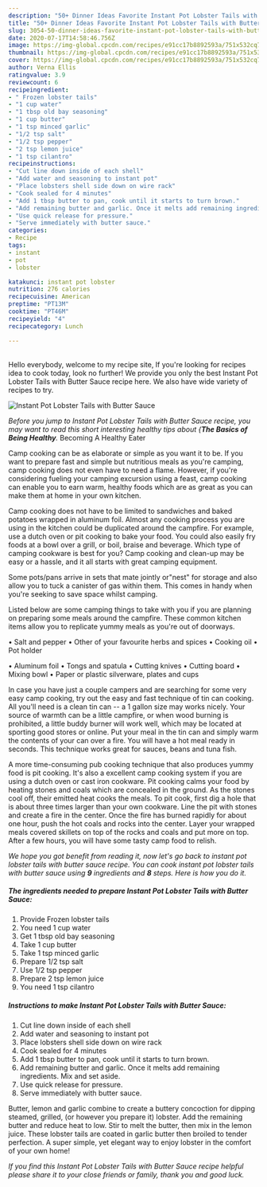 ```yaml
---
description: "50+ Dinner Ideas Favorite Instant Pot Lobster Tails with Butter Sauce"
title: "50+ Dinner Ideas Favorite Instant Pot Lobster Tails with Butter Sauce"
slug: 3054-50-dinner-ideas-favorite-instant-pot-lobster-tails-with-butter-sauce
date: 2020-07-17T14:58:46.756Z
image: https://img-global.cpcdn.com/recipes/e91cc17b8892593a/751x532cq70/instant-pot-lobster-tails-with-butter-sauce-recipe-main-photo.jpg
thumbnail: https://img-global.cpcdn.com/recipes/e91cc17b8892593a/751x532cq70/instant-pot-lobster-tails-with-butter-sauce-recipe-main-photo.jpg
cover: https://img-global.cpcdn.com/recipes/e91cc17b8892593a/751x532cq70/instant-pot-lobster-tails-with-butter-sauce-recipe-main-photo.jpg
author: Verna Ellis
ratingvalue: 3.9
reviewcount: 6
recipeingredient:
- " Frozen lobster tails"
- "1 cup water"
- "1 tbsp old bay seasoning"
- "1 cup butter"
- "1 tsp minced garlic"
- "1/2 tsp salt"
- "1/2 tsp pepper"
- "2 tsp lemon juice"
- "1 tsp cilantro"
recipeinstructions:
- "Cut line down inside of each shell"
- "Add water and seasoning to instant pot"
- "Place lobsters shell side down on wire rack"
- "Cook sealed for 4 minutes"
- "Add 1 tbsp butter to pan, cook until it starts to turn brown."
- "Add remaining butter and garlic. Once it melts add remaining ingredients. Mix and set aside."
- "Use quick release for pressure."
- "Serve immediately with butter sauce."
categories:
- Recipe
tags:
- instant
- pot
- lobster

katakunci: instant pot lobster 
nutrition: 276 calories
recipecuisine: American
preptime: "PT13M"
cooktime: "PT46M"
recipeyield: "4"
recipecategory: Lunch

---
```

<br>
Hello everybody, welcome to my recipe site, If you're looking for recipes idea to cook today, look no further! We provide you only the best Instant Pot Lobster Tails with Butter Sauce recipe here. We also have wide variety of recipes to try.
<br>


![Instant Pot Lobster Tails with Butter Sauce](https://img-global.cpcdn.com/recipes/e91cc17b8892593a/751x532cq70/instant-pot-lobster-tails-with-butter-sauce-recipe-main-photo.jpg)

<i>Before you jump to Instant Pot Lobster Tails with Butter Sauce recipe, you may want to read this short interesting healthy tips about {<strong>The Basics of Being Healthy</strong>.</i>
Becoming A Healthy Eater

    
Camp cooking can be as elaborate or simple as you want it to be. If you want to prepare fast and simple but nutritious meals as you're camping, camp cooking does not even have to need a flame. However, if you're considering fueling your camping excursion using a feast, camp cooking can enable you to earn warm, healthy foods which are as great as you can make them at home in your own kitchen.

Camp cooking does not have to be limited to sandwiches and baked potatoes wrapped in aluminum foil.  Almost any cooking process you are using in the kitchen could be duplicated around the campfire. For example, use a dutch oven or pit cooking to bake your food. You could also easily fry foods at a bowl over a grill, or boil, braise and beverage. Which type of camping cookware is best for you? Camp cooking and clean-up may be easy or a hassle, and it all starts with great camping equipment.

Some pots/pans arrive in sets that mate jointly or"nest" for storage and also allow you to tuck a canister of gas within them. This comes in handy when you're seeking to save space whilst camping.

Listed below are some camping things to take with you if you are planning on preparing some meals around the campfire. These common kitchen items allow you to replicate yummy meals as you're out of doorways.

• Salt and pepper
• Other of your favourite herbs and spices
• Cooking oil
• Pot holder

• Aluminum foil
• Tongs and spatula
• Cutting knives
• Cutting board
• Mixing bowl
• Paper or plastic silverware, plates and cups

In case you have just a couple campers and are searching for some very easy camp cooking, try out the easy and fast technique of tin can cooking. All you'll need is a clean tin can -- a 1 gallon size may works nicely. Your source of warmth can be a little campfire, or when wood burning is prohibited, a little buddy burner will work well, which may be located at sporting good stores or online. Put your meal in the tin can and simply warm the contents of your can over a fire. You will have a hot meal ready in seconds.  This technique works great for sauces, beans and tuna fish.

A more time-consuming pub cooking technique that also produces yummy food is pit cooking.  It's also a excellent camp cooking system if you are using a dutch oven or cast iron cookware. Pit cooking calms your food by heating stones and coals which are concealed in the ground. As the stones cool off, their emitted heat cooks the meals. To pit cook, first dig a hole that is about three times larger than your own cookware. Line the pit with stones and create a fire in the center. Once the fire has burned rapidly for about one hour, push the hot coals and rocks into the center. Layer your wrapped meals covered skillets on top of the rocks and coals and put more on top. After a few hours, you will have some tasty camp food to relish.


<i>We hope you got benefit from reading it, now let's go back to instant pot lobster tails with butter sauce recipe. You can cook instant pot lobster tails with butter sauce using <strong>9</strong> ingredients and <strong>8</strong> steps. Here is how you do it.
</i>

##### The ingredients needed to prepare Instant Pot Lobster Tails with Butter Sauce:

1. Provide  Frozen lobster tails
1. You need 1 cup water
1. Get 1 tbsp old bay seasoning
1. Take 1 cup butter
1. Take 1 tsp minced garlic
1. Prepare 1/2 tsp salt
1. Use 1/2 tsp pepper
1. Prepare 2 tsp lemon juice
1. You need 1 tsp cilantro


##### Instructions to make Instant Pot Lobster Tails with Butter Sauce:

1. Cut line down inside of each shell
1. Add water and seasoning to instant pot
1. Place lobsters shell side down on wire rack
1. Cook sealed for 4 minutes
1. Add 1 tbsp butter to pan, cook until it starts to turn brown.
1. Add remaining butter and garlic. Once it melts add remaining ingredients. Mix and set aside.
1. Use quick release for pressure.
1. Serve immediately with butter sauce.


Butter, lemon and garlic combine to create a buttery concoction for dipping steamed, grilled, (or however you prepare it) lobster. Add the remaining butter and reduce heat to low. Stir to melt the butter, then mix in the lemon juice. These lobster tails are coated in garlic butter then broiled to tender perfection. A super simple, yet elegant way to enjoy lobster in the comfort of your own home! 

<i>If you find this Instant Pot Lobster Tails with Butter Sauce recipe helpful please share it to your close friends or family, thank you and good luck.</i>
